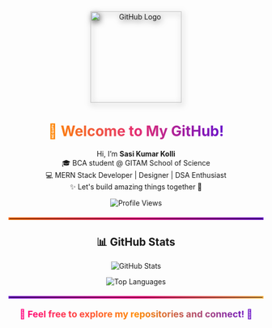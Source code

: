 <p align="center">
  <img width="180" src="https://cdn.jsdelivr.net/gh/devicons/devicon/icons/github/github-original.svg" alt="GitHub Logo" style="filter: drop-shadow(2px 4px 6px #5A5A5A)"/>
</p>

<h1 align="center">
  <span style="background: linear-gradient(90deg, #ff8a00, #e52e71, #6a11cb); -webkit-background-clip: text; color: transparent;">
    👋 Welcome to My GitHub!
  </span>
</h1>

<p align="center">
Hi, I’m <strong>Sasi Kumar Kolli</strong><br/>
🎓 BCA student @ GITAM School of Science<br/>
💻 MERN Stack Developer | Designer | DSA Enthusiast<br/>
✨ Let's build amazing things together 🚀
</p>

<p align="center">
  <img src="https://komarev.com/ghpvc/?username=sasikumar272004&label=Profile%20Views&color=ff69b4&style=for-the-badge" alt="Profile Views"/>
</p>

<div align="center" style="margin: 20px 0;">
  <hr style="border: 2px solid; border-image: linear-gradient(to right, #ff6a00, #ee0979, #6a11cb) 1;">
</div>

<h2 align="center">
  📊 GitHub Stats
</h2>

<p align="center">
  <img src="https://github-readme-stats.vercel.app/api?username=sasikumar272004&show_icons=true&theme=radical&hide_border=true&bg_color=0d1117&title_color=ff79c6&icon_color=50fa7b" alt="GitHub Stats" />
</p>

<p align="center">
  <img src="https://github-readme-stats.vercel.app/api/top-langs/?username=sasikumar272004&layout=compact&theme=radical&hide_border=true&bg_color=0d1117&title_color=ff79c6" alt="Top Languages" />
</p>

<div align="center" style="margin: 20px 0;">
  <hr style="border: 2px solid; border-image: linear-gradient(to right, #6a11cb, #ff0080, #ffb347) 1;">
</div>





<p align="center">
  <span style="background: linear-gradient(90deg, #ff0080, #ff8a00, #6a11cb); -webkit-background-clip: text; color: transparent; font-weight:bold; font-size:18px;">
    💌 Feel free to explore my repositories and connect! 💌
  </span>
</p>
